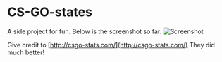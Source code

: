 # CS-GO-states
A side project for fun.
Below is the screenshot so far.
![Screenshot](./doc/screenshot.png)

Give credit to [http://csgo-stats.com/](http://csgo-stats.com/)
They did much better!